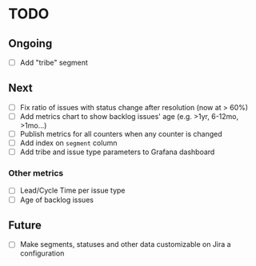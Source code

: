 # TODO

## Ongoing

- [ ] Add "tribe" segment

## Next

- [ ] Fix ratio of issues with status change after resolution (now at > 60%)
- [ ] Add metrics chart to show backlog issues' age (e.g. >1yr, 6-12mo, >1mo...)
- [ ] Publish metrics for all counters when any counter is changed
- [ ] Add index on `segment` column
- [ ] Add tribe and issue type parameters to Grafana dashboard

### Other metrics

- [ ] Lead/Cycle Time per issue type
- [ ] Age of backlog issues

## Future

- [ ] Make segments, statuses and other data customizable on Jira a configuration
